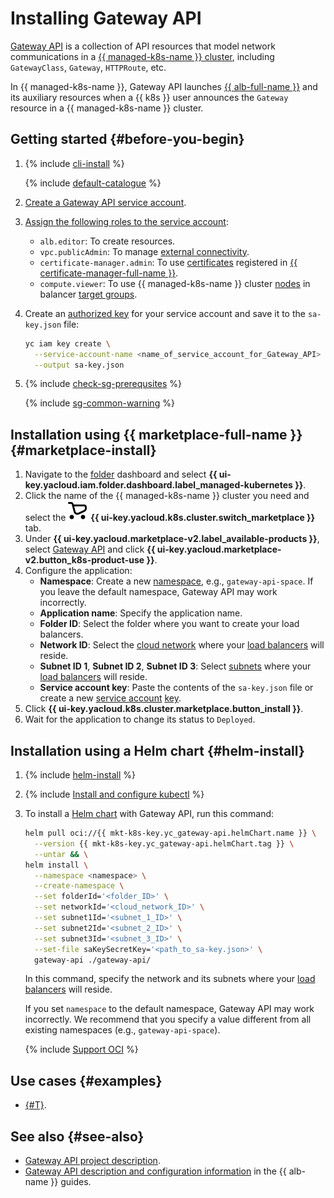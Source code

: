 # Installing Gateway API

[Gateway API](https://github.com/kubernetes-sigs/gateway-api) is a collection of API resources that model network communications in a [{{ managed-k8s-name }} cluster](../../managed-kubernetes/concepts/index.md#kubernetes-cluster), including `GatewayClass`, `Gateway`, `HTTPRoute`, etc.

In {{ managed-k8s-name }}, Gateway API launches [{{ alb-full-name }}](../../application-load-balancer/) and its auxiliary resources when a {{ k8s }} user announces the `Gateway` resource in a {{ managed-k8s-name }} cluster.

## Getting started {#before-you-begin}

1. {% include [cli-install](../cli-install.md) %}

   {% include [default-catalogue](../default-catalogue.md) %}

1. [Create a Gateway API service account](../../iam/operations/sa/create.md).
1. [Assign the following roles to the service account](../../iam/operations/sa/assign-role-for-sa.md):
   * `alb.editor`: To create resources.
   * `vpc.publicAdmin`: To manage [external connectivity](../../vpc/security/index.md#roles-list).
   * `certificate-manager.admin`: To use [certificates](../../certificate-manager/concepts/index.md#types) registered in [{{ certificate-manager-full-name }}](../../certificate-manager/).
   * `compute.viewer`: To use {{ managed-k8s-name }} cluster [nodes](../../managed-kubernetes/concepts/index.md#node-group) in balancer [target groups](../../application-load-balancer/concepts/target-group.md).
1. Create an [authorized key](../../iam/operations/authentication/manage-authorized-keys.md#create-authorized-key) for your service account and save it to the `sa-key.json` file:

   ```bash
   yc iam key create \
     --service-account-name <name_of_service_account_for_Gateway_API> \
     --output sa-key.json
   ```

1. {% include [check-sg-prerequsites](./security-groups/check-sg-prerequsites-lvl3.md) %}

    {% include [sg-common-warning](./security-groups/sg-common-warning.md) %}

## Installation using {{ marketplace-full-name }} {#marketplace-install}

1. Navigate to the [folder](../../resource-manager/concepts/resources-hierarchy.md#folder) dashboard and select **{{ ui-key.yacloud.iam.folder.dashboard.label_managed-kubernetes }}**.
1. Click the name of the {{ managed-k8s-name }} cluster you need and select the ![Marketplace](../../_assets/console-icons/shopping-cart.svg) **{{ ui-key.yacloud.k8s.cluster.switch_marketplace }}** tab.
1. Under **{{ ui-key.yacloud.marketplace-v2.label_available-products }}**, select [Gateway API](/marketplace/products/yc/gateway-api) and click **{{ ui-key.yacloud.marketplace-v2.button_k8s-product-use }}**.
1. Configure the application:
   * **Namespace**: Create a new [namespace](../../managed-kubernetes/concepts/index.md#namespace), e.g., `gateway-api-space`. If you leave the default namespace, Gateway API may work incorrectly.
   * **Application name**: Specify the application name.
   * **Folder ID**: Select the folder where you want to create your load balancers.
   * **Network ID**: Select the [cloud network](../../vpc/concepts/network.md#network) where your [load balancers](../../application-load-balancer/concepts/application-load-balancer.md#lb-location) will reside.
   * **Subnet ID 1**, **Subnet ID 2**, **Subnet ID 3**: Select [subnets](../../vpc/concepts/network.md#subnet) where your [load balancers](../../application-load-balancer/concepts/application-load-balancer.md#lb-location) will reside.
   * **Service account key**: Paste the contents of the `sa-key.json` file or create a new [service account](../../iam/concepts/users/service-accounts.md) [key](../../iam/concepts/authorization/key.md).
1. Click **{{ ui-key.yacloud.k8s.cluster.marketplace.button_install }}**.
1. Wait for the application to change its status to `Deployed`.

## Installation using a Helm chart {#helm-install}

1. {% include [helm-install](helm-install.md) %}
1. {% include [Install and configure kubectl](kubectl-install.md) %}
1. To install a [Helm chart](https://helm.sh/docs/topics/charts/) with Gateway API, run this command:

   ```bash
   helm pull oci://{{ mkt-k8s-key.yc_gateway-api.helmChart.name }} \
     --version {{ mkt-k8s-key.yc_gateway-api.helmChart.tag }} \
     --untar && \
   helm install \
     --namespace <namespace> \
     --create-namespace \
     --set folderId='<folder_ID>' \
     --set networkId='<cloud_network_ID>' \
     --set subnet1Id='<subnet_1_ID>' \
     --set subnet2Id='<subnet_2_ID>' \
     --set subnet3Id='<subnet_3_ID>' \
     --set-file saKeySecretKey='<path_to_sa-key.json>' \
     gateway-api ./gateway-api/
   ```

   In this command, specify the network and its subnets where your [load balancers](../../application-load-balancer/concepts/application-load-balancer.md#lb-location) will reside.

   If you set `namespace` to the default namespace, Gateway API may work incorrectly. We recommend that you specify a value different from all existing namespaces (e.g., `gateway-api-space`).

   {% include [Support OCI](../../_includes/managed-kubernetes/note-helm-experimental-oci.md) %}

## Use cases {#examples}

* [{#T}](../../managed-kubernetes/tutorials/marketplace/gateway-api.md).

## See also {#see-also}

* [Gateway API project description](https://gateway-api.sigs.k8s.io/).
* [Gateway API description and configuration information](../../application-load-balancer/tools/k8s-gateway-api/index.md) in the {{ alb-name }} guides.
